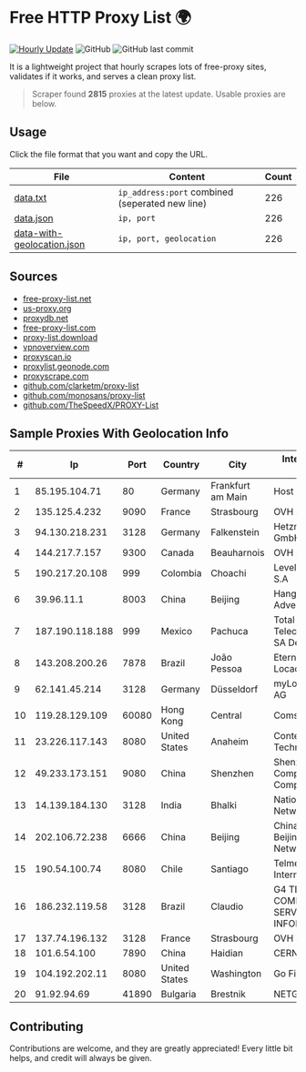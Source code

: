 
# Free HTTP Proxy List 🌍

[![Hourly Update](https://github.com/mertguvencli/http-proxy-list/actions/workflows/main.yml/badge.svg?branch=main)](https://github.com/mertguvencli/http-proxy-list/actions/workflows/main.yml)
![GitHub](https://img.shields.io/github/license/mertguvencli/http-proxy-list)
![GitHub last commit](https://img.shields.io/github/last-commit/mertguvencli/http-proxy-list)

It is a lightweight project that hourly scrapes lots of free-proxy sites, validates if it works, and serves a clean proxy list.


> Scraper found **2815** proxies at the latest update. Usable proxies are below.

## Usage

Click the file format that you want and copy the URL.


|File|Content|Count|
|----|-------|-----|
|[data.txt](https://raw.githubusercontent.com/mertguvencli/http-proxy-list/main/proxy-list/data.txt)|`ip_address:port` combined (seperated new line)|226|
|[data.json](https://raw.githubusercontent.com/mertguvencli/http-proxy-list/main/proxy-list/data.json)|`ip, port`|226|
|[data-with-geolocation.json](https://raw.githubusercontent.com/mertguvencli/http-proxy-list/main/proxy-list/data-with-geolocation.json)|`ip, port, geolocation`|226|

## Sources

* [free-proxy-list.net](https://free-proxy-list.net)
* [us-proxy.org](https://www.us-proxy.org)
* [proxydb.net](http://proxydb.net)
* [free-proxy-list.com](https://free-proxy-list.com/?page=&port=&type%5B%5D=http&type%5B%5D=https&up_time=0&search=Search)
* [proxy-list.download](https://www.proxy-list.download/HTTP)
* [vpnoverview.com](https://vpnoverview.com/privacy/anonymous-browsing/free-proxy-servers)
* [proxyscan.io](https://www.proxyscan.io)
* [proxylist.geonode.com](https://proxylist.geonode.com/api/proxy-list?limit=300&page=1&sort_by=lastChecked&sort_type=desc&protocols=http,https)
* [proxyscrape.com](https://api.proxyscrape.com/v2/?request=displayproxies&protocol=http&timeout=10000&country=all&ssl=all&anonymity=all)
* [github.com/clarketm/proxy-list](https://raw.githubusercontent.com/clarketm/proxy-list/master/proxy-list-raw.txt)
* [github.com/monosans/proxy-list](https://raw.githubusercontent.com/monosans/proxy-list/main/proxies/http.txt)
* [github.com/TheSpeedX/PROXY-List](https://raw.githubusercontent.com/TheSpeedX/PROXY-List/master/http.txt)


## Sample Proxies With Geolocation Info

|#|Ip|Port|Country|City|Internet Service Provider|
|-|--|----|-------|----|-------------------------|
|1|85.195.104.71|80|Germany|Frankfurt am Main|Host Europe GmbH|
|2|135.125.4.232|9090|France|Strasbourg|OVH SAS|
|3|94.130.218.231|3128|Germany|Falkenstein|Hetzner Online GmbH|
|4|144.217.7.157|9300|Canada|Beauharnois|OVH SAS|
|5|190.217.20.108|999|Colombia|Choachi|Level 3 Colombia S.A|
|6|39.96.11.1|8003|China|Beijing|Hangzhou Alibaba Advertising Co|
|7|187.190.118.188|999|Mexico|Pachuca|Total Play Telecomunicaciones SA De CV|
|8|143.208.200.26|7878|Brazil|João Pessoa|Eternal VÔdeo Locadora Ltda|
|9|62.141.45.214|3128|Germany|Düsseldorf|myLoc managed IT AG|
|10|119.28.129.109|60080|Hong Kong|Central|ComsenzNet|
|11|23.226.117.143|8080|United States|Anaheim|ContentKeeper Technologies|
|12|49.233.173.151|9080|China|Shenzhen|Shenzhen Tencent Computer Systems Company Limited|
|13|14.139.184.130|3128|India|Bhalki|National Knowledge Network|
|14|202.106.72.238|6666|China|Beijing|China Unicom Beijing Province Network|
|15|190.54.100.74|8080|Chile|Santiago|Telmex Chile Internet S.A.|
|16|186.232.119.58|3128|Brazil|Claudio|G4 TELECOM COMERCIO E SERVICOS DE INFORMATICA|
|17|137.74.196.132|3128|France|Strasbourg|OVH SAS|
|18|101.6.54.100|7890|China|Haidian|CERNET|
|19|104.192.202.11|8080|United States|Washington|Go Fiber|
|20|91.92.94.69|41890|Bulgaria|Brestnik|NETGUARD Ltd.|



## Contributing

Contributions are welcome, and they are greatly appreciated! Every
little bit helps, and credit will always be given.

